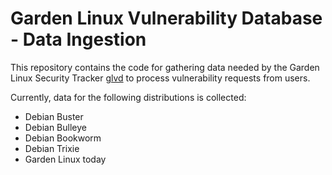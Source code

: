 # Garden Linux Vulnerability Database - Data Ingestion

This repository contains the code for gathering data needed by the Garden Linux Security Tracker [glvd](https://github.com/gardenlinux/glvd) to process vulnerability requests from users.

Currently, data for the following distributions is collected:
* Debian Buster
* Debian Bulleye
* Debian Bookworm
* Debian Trixie
* Garden Linux today
